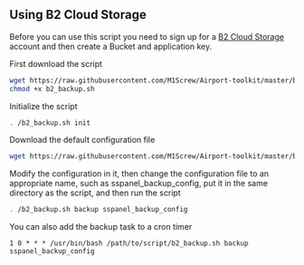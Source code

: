 ## Using B2 Cloud Storage

Before you can use this script you need to sign up for a [B2 Cloud Storage](https://www.backblaze.com/b2/cloud-storage.html) account and then create a Bucket and application key.

First download the script

```bash
wget https://raw.githubusercontent.com/M1Screw/Airport-toolkit/master/b2_backup.sh
chmod +x b2_backup.sh
```

Initialize the script

```bash
. /b2_backup.sh init
```

Download the default configuration file

```bash
wget https://raw.githubusercontent.com/M1Screw/Airport-toolkit/master/b2_backup_config
```

Modify the configuration in it, then change the configuration file to an appropriate name, such as sspanel_backup_config, put it in the same directory as the script, and then run the script

```bash
. /b2_backup.sh backup sspanel_backup_config
```

You can also add the backup task to a cron timer

```
1 0 * * * /usr/bin/bash /path/to/script/b2_backup.sh backup sspanel_backup_config
```
